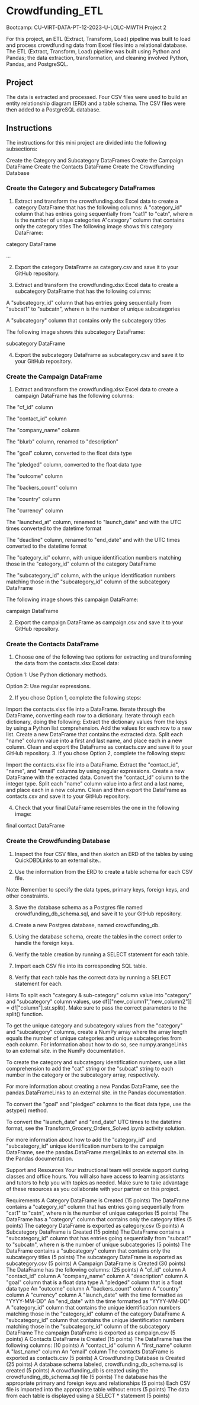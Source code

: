 # Crowdfunding_ETL
Bootcamp: CU-VIRT-DATA-PT-12-2023-U-LOLC-MWTH Project 2

For this project, an ETL (Extract, Transform, Load) pipeline was built to load and process crowdfunding data from Excel files into a relational database. The ETL (Extract, Transform, Load) pipeline was built using Python and Pandas; the data extraction, transformation, and cleaning involved Python, Pandas, and PostgreSQL.

## Project
The data is extracted and processed. Four CSV files were used to build an entity relationship diagram (ERD) and a table schema. The CSV files were then added to a PostgreSQL database.

## Instructions
The instructions for this mini project are divided into the following subsections:

  Create the Category and Subcategory DataFrames
  Create the Campaign DataFrame
  Create the Contacts DataFrame
  Create the Crowdfunding Database

### Create the Category and Subcategory DataFrames
1. Extract and transform the crowdfunding.xlsx Excel data to create a category DataFrame that has the following columns:
    A "category_id" column that has entries going sequentially from "cat1" to "catn", where n is the number of unique categories
   A"category" column that contains only the category titles
   The following image shows this category DataFrame:

category DataFrame

...

2. Export the category DataFrame as category.csv and save it to your GitHub repository.

3. Extract and transform the crowdfunding.xlsx Excel data to create a subcategory DataFrame that has the following columns:

  A "subcategory_id" column that has entries going sequentially from "subcat1" to "subcatn", where n is the number of unique subcategories

  A "subcategory" column that contains only the subcategory titles

  The following image shows this subcategory DataFrame:

  subcategory DataFrame

4. Export the subcategory DataFrame as subcategory.csv and save it to your GitHub repository.

### Create the Campaign DataFrame
1. Extract and transform the crowdfunding.xlsx Excel data to create a campaign DataFrame has the following columns:

  The "cf_id" column
  
  The "contact_id" column
  
  The "company_name" column
  
  The "blurb" column, renamed to "description"
  
  The "goal" column, converted to the float data type
  
  The "pledged" column, converted to the float data type
  
  The "outcome" column
  
  The "backers_count" column
  
  The "country" column
  
  The "currency" column
  
  The "launched_at" column, renamed to "launch_date" and with the UTC times converted to the datetime format
  
  The "deadline" column, renamed to "end_date" and with the UTC times converted to the datetime format
  
  The "category_id" column, with unique identification numbers matching those in the "category_id" column of the category DataFrame
  
  The "subcategory_id" column, with the unique identification numbers matching those in the "subcategory_id" column of the subcategory DataFrame
  
  The following image shows this campaign DataFrame:

  campaign DataFrame

2. Export the campaign DataFrame as campaign.csv and save it to your GitHub repository.

### Create the Contacts DataFrame
1. Choose one of the following two options for extracting and transforming the data from the contacts.xlsx Excel data:

  Option 1: Use Python dictionary methods.
  
  Option 2: Use regular expressions.

2. If you chose Option 1, complete the following steps:

  Import the contacts.xlsx file into a DataFrame.
  Iterate through the DataFrame, converting each row to a dictionary.
  Iterate through each dictionary, doing the following:
  Extract the dictionary values from the keys by using a Python list comprehension.
  Add the values for each row to a new list.
  Create a new DataFrame that contains the extracted data.
  Split each "name" column value into a first and last name, and place each in a new column.
  Clean and export the DataFrame as contacts.csv and save it to your GitHub repository.
3. If you chose Option 2, complete the following steps:

Import the contacts.xlsx file into a DataFrame.
Extract the "contact_id", "name", and "email" columns by using regular expressions.
Create a new DataFrame with the extracted data.
Convert the "contact_id" column to the integer type.
Split each "name" column value into a first and a last name, and place each in a new column.
Clean and then export the DataFrame as contacts.csv and save it to your GitHub repository.

4. Check that your final DataFrame resembles the one in the following image:

final contact DataFrame

### Create the Crowdfunding Database
1. Inspect the four CSV files, and then sketch an ERD of the tables by using QuickDBDLinks to an external site..

2. Use the information from the ERD to create a table schema for each CSV file.

Note: Remember to specify the data types, primary keys, foreign keys, and other constraints.

3. Save the database schema as a Postgres file named crowdfunding_db_schema.sql, and save it to your GitHub repository.

4. Create a new Postgres database, named crowdfunding_db.

5. Using the database schema, create the tables in the correct order to handle the foreign keys.

6. Verify the table creation by running a SELECT statement for each table.

7. Import each CSV file into its corresponding SQL table.

8. Verify that each table has the correct data by running a SELECT statement for each.

Hints
To split each "category & sub-category" column value into "category" and "subcategory" column values, use df[["new_column1","new_column2"]] = df["column"].str.split(). Make sure to pass the correct parameters to the split() function.

To get the unique category and subcategory values from the "category" and "subcategory" columns, create a NumPy array where the array length equals the number of unique categories and unique subcategories from each column. For information about how to do so, see numpy.arangeLinks to an external site. in the NumPy documentation.

To create the category and subcategory identification numbers, use a list comprehension to add the "cat" string or the "subcat" string to each number in the category or the subcategory array, respectively.

For more information about creating a new Pandas DataFrame, see the pandas.DataFrameLinks to an external site. in the Pandas documentation.

To convert the "goal" and "pledged" columns to the float data type, use the astype() method.

To convert the "launch_date" and "end_date" UTC times to the datetime format, see the Transform_Grocery_Orders_Solved.ipynb activity solution.

For more information about how to add the "category_id" and "subcategory_id" unique identification numbers to the campaign DataFrame, see the pandas.DataFrame.mergeLinks to an external site. in the Pandas documentation.

Support and Resources
Your instructional team will provide support during classes and office hours. You will also have access to learning assistants and tutors to help you with topics as needed. Make sure to take advantage of these resources as you collaborate with your partner on this project.

Requirements
A Category DataFrame is Created (15 points)
The DataFrame contains a "category_id" column that has entries going sequentially from "cat1" to "catn", where n is the number of unique categories (5 points)
The DataFrame has a "category" column that contains only the category titles (5 points)
The category DataFrame is exported as category.csv (5 points)
A Subcategory DataFrame is Created (15 points)
The DataFrame contains a "subcategory_id" column that has entries going sequentially from "subcat1" to "subcatn", where n is the number of unique subcategories (5 points)
The DataFrame contains a "subcategory" column that contains only the subcategory titles (5 points)
The subcategory DataFrame is exported as subcategory.csv (5 points)
A Campaign DataFrame is Created (30 points)
The DataFrame has the following columns: (25 points)
A "cf_id" column
A "contact_id" column
A "company_name" column
A "description" column
A "goal" column that is a float data type
A "pledged" column that is a float data type
An "outcome" column
A "backers_count" column
A "country" column
A "currency" column
A "launch_date" with the time formatted as "YYYY-MM-DD"
An "end_date" with the time formatted as "YYYY-MM-DD"
A "category_id" column that contains the unique identification numbers matching those in the "category_id" column of the category DataFrame
A "subcategory_id" column that contains the unique identification numbers matching those in the "subcategory_id" column of the subcategory DataFrame
The campaign DataFrame is exported as campaign.csv (5 points)
A Contacts DataFrame is Created (15 points)
The DataFrame has the following columns: (10 points)
A "contact_id" column
A "first_name" column
A "last_name" column
An "email" column
The contacts DataFrame is exported as contacts.csv (5 points)
A Crowdfunding Database is Created (25 points)
A database schema labeled, crowdfunding_db_schema.sql is created (5 points)
A crowdfunding_db is created using the crowdfunding_db_schema.sql file (5 points)
The database has the appropriate primary and foreign keys and relationships (5 points)
Each CSV file is imported into the appropriate table without errors (5 points)
The data from each table is displayed using a SELECT * statement (5 points)
